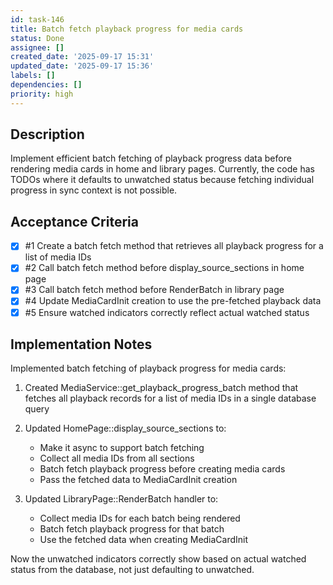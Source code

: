 ```yaml
---
id: task-146
title: Batch fetch playback progress for media cards
status: Done
assignee: []
created_date: '2025-09-17 15:31'
updated_date: '2025-09-17 15:36'
labels: []
dependencies: []
priority: high
---
```


## Description

Implement efficient batch fetching of playback progress data before rendering media cards in home and library pages. Currently, the code has TODOs where it defaults to unwatched status because fetching individual progress in sync context is not possible.

## Acceptance Criteria
<!-- AC:BEGIN -->
- [x] #1 Create a batch fetch method that retrieves all playback progress for a list of media IDs
- [x] #2 Call batch fetch method before display_source_sections in home page
- [x] #3 Call batch fetch method before RenderBatch in library page
- [x] #4 Update MediaCardInit creation to use the pre-fetched playback data
- [x] #5 Ensure watched indicators correctly reflect actual watched status
<!-- AC:END -->


## Implementation Notes

Implemented batch fetching of playback progress for media cards:

1. Created MediaService::get_playback_progress_batch method that fetches all playback records for a list of media IDs in a single database query

2. Updated HomePage::display_source_sections to:
   - Make it async to support batch fetching
   - Collect all media IDs from all sections
   - Batch fetch playback progress before creating media cards
   - Pass the fetched data to MediaCardInit creation

3. Updated LibraryPage::RenderBatch handler to:
   - Collect media IDs for each batch being rendered
   - Batch fetch playback progress for that batch
   - Use the fetched data when creating MediaCardInit

Now the unwatched indicators correctly show based on actual watched status from the database, not just defaulting to unwatched.
